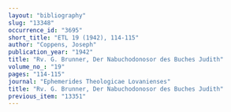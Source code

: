```yaml
---
layout: "bibliography"
slug: "13348"
occurrence_id: "3695"
short_title: "ETL 19 (1942), 114-115"
author: "Coppens, Joseph"
publication_year: "1942"
title: "Rv. G. Brunner, Der Nabuchodonosor des Buches Judith"
volume_no_: "19"
pages: "114-115"
journal: "Ephemerides Theologicae Lovanienses"
title: "Rv. G. Brunner, Der Nabuchodonosor des Buches Judith"
previous_item: "13351"
---
```

